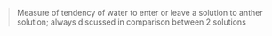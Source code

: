 > Measure of tendency of water to enter or leave a solution to anther solution; always discussed in comparison between 2 solutions